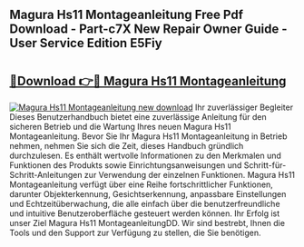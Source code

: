 ## Magura Hs11 Montageanleitung Free Pdf Download - Part-c7X New Repair Owner Guide - User Service Edition E5Fiy

# <h2><a href="http://df6yer.blite.top/?on=Magura+Hs11+Montageanleitung">🔗Download 👉🔴 Magura Hs11 Montageanleitung</a></h2>

[![Magura Hs11 Montageanleitung new download](https://i.imgur.com/lujVjoI.png)](http://df6yer.blite.top/?on=Magura+Hs11+Montageanleitung)
Ihr zuverlässiger Begleiter Dieses Benutzerhandbuch bietet eine zuverlässige Anleitung für den sicheren Betrieb und die Wartung Ihres neuen Magura Hs11 Montageanleitung. Bevor Sie Ihr Magura Hs11 Montageanleitung in Betrieb nehmen, nehmen Sie sich die Zeit, dieses Handbuch gründlich durchzulesen. Es enthält wertvolle Informationen zu den Merkmalen und Funktionen des Produkts sowie Einrichtungsanweisungen und Schritt-für-Schritt-Anleitungen zur Verwendung der einzelnen Funktionen. Magura Hs11 Montageanleitung verfügt über eine Reihe fortschrittlicher Funktionen, darunter Objekterkennung, Gesichtserkennung, anpassbare Einstellungen und Echtzeitüberwachung, die alle einfach über die benutzerfreundliche und intuitive Benutzeroberfläche gesteuert werden können. Ihr Erfolg ist unser Ziel Magura Hs11 MontageanleitungDD. Wir sind bestrebt, Ihnen die Tools und den Support zur Verfügung zu stellen, die Sie benötigen.
